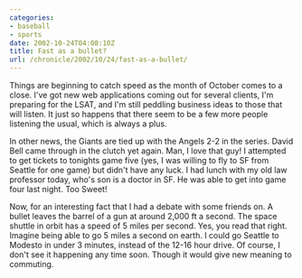 ```yaml
---
categories:
- baseball
- sports
date: 2002-10-24T04:08:10Z
title: Fast as a bullet?
url: /chronicle/2002/10/24/fast-as-a-bullet/
---
```

Things are beginning to catch speed as the month of October comes to a close.  I've got new web applications coming out for several clients, I'm preparing for the LSAT, and I'm still peddling business ideas to those that will listen.  It just so happens that there seem to be a few more people listening the usual, which is always a plus.

In other news, the Giants are tied up with the Angels 2-2 in the series.  David Bell came through in the clutch yet again.  Man, I love that guy!  I attempted to get tickets to tonights game five (yes, I was willing to fly to SF from Seattle for one game) but didn't have any luck.  I had lunch with my old law professor today, who's son is a doctor in SF.  He was able to get into game four last night. Too Sweet!

Now, for an interesting fact that I had a debate with some friends on.  A bullet leaves the barrel of a gun at around 2,000 ft a second.  The space shuttle in orbit has a speed of 5 miles per second.  Yes, you read that right.  Imagine being able to go 5 miles a second on earth.  I could go Seattle to Modesto in under 3 minutes, instead of the 12-16 hour drive.  Of course, I don't see it happening any time soon.  Though it would give new meaning to commuting.
